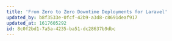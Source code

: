 ```yaml
---
title: 'From Zero to Zero Downtime Deployments for Laravel'
updated_by: b8f3533e-0fcf-42b9-a3d8-c8691deaf917
updated_at: 1617605292
id: 8c0f2bd1-7a5a-4235-ba51-dc28637b9dbc
---
```


